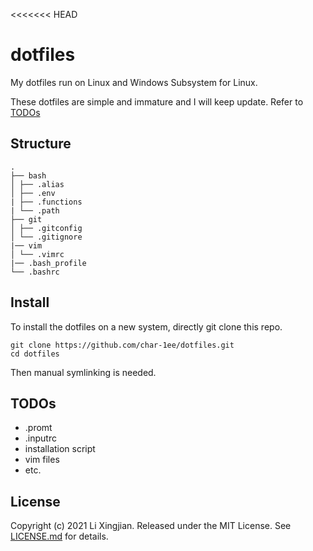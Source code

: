 <<<<<<< HEAD
# dotfiles

My dotfiles run on Linux and Windows Subsystem for Linux.

These dotfiles are simple and immature and I will keep update. Refer to [TODOs](#todos)

## Structure

```
.
├── bash
│ ├── .alias
│ ├── .env
| ├── .functions
| └── .path
├── git
│ ├── .gitconfig
│ └── .gitignore
|── vim
│ └── .vimrc
|── .bash_profile
└── .bashrc
```

## Install

To install the dotfiles on a new system, directly git clone this repo.

```shell
git clone https://github.com/char-1ee/dotfiles.git 
cd dotfiles
```

Then manual symlinking is needed.

## TODOs

- .promt
- .inputrc
- installation script
- vim files
- etc.

## License

Copyright (c) 2021 Li Xingjian. Released under the MIT License. See [LICENSE.md](https://github.com/anishathalye/dotfiles/blob/master/LICENSE.md) for details.